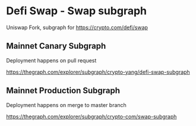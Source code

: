 # Defi Swap - Swap subgraph

Uniswap Fork, subgraph for https://crypto.com/defi/swap

## Mainnet Canary Subgraph

Deployment happens on pull request

https://thegraph.com/explorer/subgraph/crypto-yang/defi-swap-subgraph

## Mainnet Production Subgraph

Deployment happens on merge to master branch

https://thegraph.com/explorer/subgraph/crypto-com/swap-subgraph

